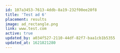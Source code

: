 ```yaml
---
id: 107a3453-7613-4ddb-8a19-232f00ee20f8
title: 'Test ad 6'
placement: results
image: ad_rectangle.png
link: www.test.com
active: true
updated_by: a034f527-2110-44df-82f7-baa1cb1b5355
updated_at: 1621821280
---
```


